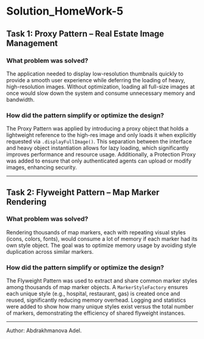 # Solution_HomeWork-5

## Task 1: Proxy Pattern – Real Estate Image Management

### What problem was solved?
The application needed to display low-resolution thumbnails quickly to provide a smooth user experience while deferring the loading of heavy, high-resolution images. Without optimization, loading all full-size images at once would slow down the system and consume unnecessary memory and bandwidth.

### How did the pattern simplify or optimize the design?
The Proxy Pattern was applied by introducing a proxy object that holds a lightweight reference to the high-res image and only loads it when explicitly requested via `.displayFullImage()`. This separation between the interface and heavy object instantiation allows for lazy loading, which significantly improves performance and resource usage. Additionally, a Protection Proxy was added to ensure that only authenticated agents can upload or modify images, enhancing security.

---

## Task 2: Flyweight Pattern – Map Marker Rendering

### What problem was solved?
Rendering thousands of map markers, each with repeating visual styles (icons, colors, fonts), would consume a lot of memory if each marker had its own style object. The goal was to optimize memory usage by avoiding style duplication across similar markers.

### How did the pattern simplify or optimize the design?
The Flyweight Pattern was used to extract and share common marker styles among thousands of map marker objects. A `MarkerStyleFactory` ensures each unique style (e.g., hospital, restaurant, gas) is created once and reused, significantly reducing memory overhead. Logging and statistics were added to show how many unique styles exist versus the total number of markers, demonstrating the efficiency of shared flyweight instances.

---

Author: Abdrakhmanova Adel.
